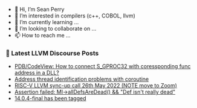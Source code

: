 - 👋 Hi, I’m Sean Perry
- 👀 I’m interested in compilers (c++, COBOL, llvm)
- 🌱 I’m currently learning ...
- 💞️ I’m looking to collaborate on ...
- 📫 How to reach me ...

<!---
s66perry/s66perry is a ✨ special ✨ repository because its `README.md` (this file) appears on your GitHub profile.
You can click the Preview link to take a look at your changes.
--->
### 📕 Latest LLVM Discourse Posts

<!-- DISCOURSE-LLVM:START -->
- [PDB/CodeView: How to connect S_GPROC32 with coressponding func address in a DLL?](https://discourse.llvm.org/t/pdb-codeview-how-to-connect-s-gproc32-with-coressponding-func-address-in-a-dll/62763#post_2)
- [Address thread identification problems with coroutine](https://discourse.llvm.org/t/address-thread-identification-problems-with-coroutine/62015?page=3#post_48)
- [RISC-V LLVM sync-up call 26th May 2022 &lpar;NOTE move to Zoom&rpar;](https://discourse.llvm.org/t/risc-v-llvm-sync-up-call-26th-may-2022-note-move-to-zoom/62769#post_1)
- [Assertion failed: MI-&gt;allDefsAreDead&lpar;&rpar; &amp;&amp; &quot;Def isn&#39;t really dead&quot;](https://discourse.llvm.org/t/assertion-failed-mi-alldefsaredead-def-isnt-really-dead/62754#post_4)
- [14.0.4-final has been tagged](https://discourse.llvm.org/t/14-0-4-final-has-been-tagged/62750#post_3)
<!-- DISCOURSE-LLVM:END -->
